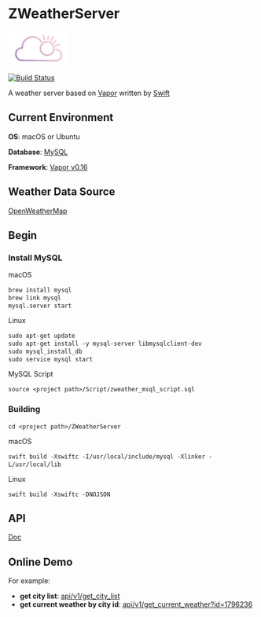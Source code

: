 # ZWeatherServer

![Logo](Logo.png)

[![Build Status](https://travis-ci.org/CaryZheng/ZWeatherServer.svg?branch=master)](https://travis-ci.org/CaryZheng/ZWeatherServer)

A weather server based on [Vapor](https://github.com/qutheory/vapor) written by [Swift](https://github.com/apple/swift)

## Current Environment

**OS**: macOS or Ubuntu

**Database**: [MySQL](https://www.mysql.com)

**Framework**: [Vapor v0.16](https://github.com/qutheory/vapor)

## Weather Data Source

[OpenWeatherMap](http://openweathermap.org/api)

## Begin

### Install MySQL

macOS

```
brew install mysql
brew link mysql
mysql.server start
```

Linux

```
sudo apt-get update
sudo apt-get install -y mysql-server libmysqlclient-dev
sudo mysql_install_db
sudo service mysql start
```

MySQL Script

```
source <project path>/Script/zweather_msql_script.sql
```


### Building

```
cd <project path>/ZWeatherServer
```

macOS

```
swift build -Xswiftc -I/usr/local/include/mysql -Xlinker -L/usr/local/lib
```

Linux

```
swift build -Xswiftc -DNOJSON
```


## API

[Doc](Doc/README.md)

## Online Demo

For example:

* **get city list**: [api/v1/get_city_list](http://120.24.195.198/api/v1/get_city_list)
* **get current weather by city id**: [api/v1/get_current_weather?id=1796236](http://120.24.195.198/api/v1/get_current_weather?id=1796236)
